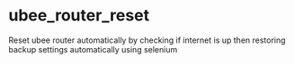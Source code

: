 # ubee_router_reset
Reset ubee router automatically by checking if internet is up then restoring backup settings automatically using selenium
